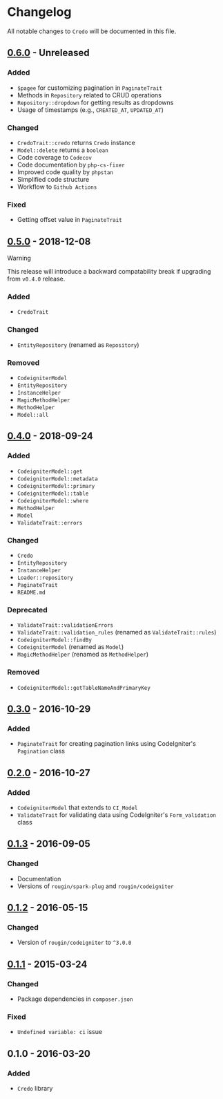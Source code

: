 # Changelog

All notable changes to `Credo` will be documented in this file.

## [0.6.0](https://github.com/rougin/credo/compare/v0.5.0...v0.6.0) - Unreleased

### Added
- `$pagee` for customizing pagination in `PaginateTrait`
- Methods in `Repository` related to CRUD operations
- `Repository::dropdown` for getting results as dropdowns
- Usage of timestamps (e.g., `CREATED_AT`, `UPDATED_AT`)

### Changed
- `CredoTrait::credo` returns `Credo` instance
- `Model::delete` returns a `boolean`
- Code coverage to `Codecov`
- Code documentation by `php-cs-fixer`
- Improved code quality by `phpstan`
- Simplified code structure
- Workflow to `Github Actions`

### Fixed
- Getting offset value in `PaginateTrait`

## [0.5.0](https://github.com/rougin/credo/compare/v0.4.0...v0.5.0) - 2018-12-08

> [!WARNING]
> This release will introduce a backward compatability break if upgrading from `v0.4.0` release.

### Added
- `CredoTrait`

### Changed
- `EntityRepository` (renamed as `Repository`)

### Removed
- `CodeigniterModel`
- `EntityRepository`
- `InstanceHelper`
- `MagicMethodHelper`
- `MethodHelper`
- `Model::all`

## [0.4.0](https://github.com/rougin/credo/compare/v0.3.0...v0.4.0) - 2018-09-24

### Added
- `CodeigniterModel::get`
- `CodeigniterModel::metadata`
- `CodeigniterModel::primary`
- `CodeigniterModel::table`
- `CodeigniterModel::where`
- `MethodHelper`
- `Model`
- `ValidateTrait::errors`

### Changed
- `Credo`
- `EntityRepository`
- `InstanceHelper`
- `Loader::repository`
- `PaginateTrait`
- `README.md`

### Deprecated
- `ValidateTrait::validationErrors`
- `ValidateTrait::validation_rules` (renamed as `ValidateTrait::rules`)
- `CodeigniterModel::findBy`
- `CodeigniterModel` (renamed as `Model`)
- `MagicMethodHelper` (renamed as `MethodHelper`)

### Removed
- `CodeigniterModel::getTableNameAndPrimaryKey`

## [0.3.0](https://github.com/rougin/credo/compare/v0.2.0...v0.3.0) - 2016-10-29

### Added
- `PaginateTrait` for creating pagination links using CodeIgniter's `Pagination` class

## [0.2.0](https://github.com/rougin/credo/compare/v0.1.3...v0.2.0) - 2016-10-27

### Added
- `CodeigniterModel` that extends to `CI_Model`
- `ValidateTrait` for validating data using CodeIgniter's `Form_validation` class

## [0.1.3](https://github.com/rougin/credo/compare/v0.1.1...v0.1.3) - 2016-09-05

### Changed
- Documentation
- Versions of `rougin/spark-plug` and `rougin/codeigniter`

## [0.1.2](https://github.com/rougin/credo/compare/v0.1.1...v0.1.2) - 2016-05-15

### Changed
- Version of `rougin/codeigniter` to `^3.0.0`

## [0.1.1](https://github.com/rougin/describe/compare/v0.1.0...v0.1.1) - 2015-03-24

### Changed
- Package dependencies in `composer.json`

### Fixed
- `Undefined variable: ci` issue

## 0.1.0 - 2016-03-20

### Added
- `Credo` library